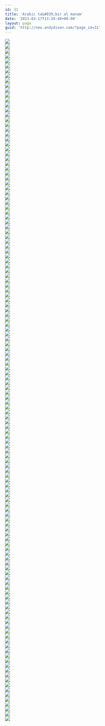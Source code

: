 ```yaml
---
id: 31
title: 'Arabic ta&#039;bir al manam'
date: '2023-03-17T13:39:40+00:00'
layout: page
guid: 'http://new.andydixon.com/?page_id=31'
---
```


[![](https://i0.wp.com/assets.g8x2.ldn.idrivee2-23.com/occult/Arabic%20-%20ta%27bir_al-manam/0001.thumb.jpg?w=1200&ssl=1)](https://i0.wp.com/assets.g8x2.ldn.idrivee2-23.com/occult/Arabic%20-%20ta%27bir_al-manam/0001.jpg?ssl=1)  
[![](https://i0.wp.com/assets.g8x2.ldn.idrivee2-23.com/occult/Arabic%20-%20ta%27bir_al-manam/0002.thumb.jpg?w=1200&ssl=1)](https://i0.wp.com/assets.g8x2.ldn.idrivee2-23.com/occult/Arabic%20-%20ta%27bir_al-manam/0002.jpg?ssl=1)  
[![](https://i0.wp.com/assets.g8x2.ldn.idrivee2-23.com/occult/Arabic%20-%20ta%27bir_al-manam/0003.thumb.jpg?w=1200&ssl=1)](https://i0.wp.com/assets.g8x2.ldn.idrivee2-23.com/occult/Arabic%20-%20ta%27bir_al-manam/0003.jpg?ssl=1)  
[![](https://i0.wp.com/assets.g8x2.ldn.idrivee2-23.com/occult/Arabic%20-%20ta%27bir_al-manam/0004.thumb.jpg?w=1200&ssl=1)](https://i0.wp.com/assets.g8x2.ldn.idrivee2-23.com/occult/Arabic%20-%20ta%27bir_al-manam/0004.jpg?ssl=1)  
[![](https://i0.wp.com/assets.g8x2.ldn.idrivee2-23.com/occult/Arabic%20-%20ta%27bir_al-manam/0005.thumb.jpg?w=1200&ssl=1)](https://i0.wp.com/assets.g8x2.ldn.idrivee2-23.com/occult/Arabic%20-%20ta%27bir_al-manam/0005.jpg?ssl=1)  
[![](https://i0.wp.com/assets.g8x2.ldn.idrivee2-23.com/occult/Arabic%20-%20ta%27bir_al-manam/0006.thumb.jpg?w=1200&ssl=1)](https://i0.wp.com/assets.g8x2.ldn.idrivee2-23.com/occult/Arabic%20-%20ta%27bir_al-manam/0006.jpg?ssl=1)  
[![](https://i0.wp.com/assets.g8x2.ldn.idrivee2-23.com/occult/Arabic%20-%20ta%27bir_al-manam/0007.thumb.jpg?w=1200&ssl=1)](https://i0.wp.com/assets.g8x2.ldn.idrivee2-23.com/occult/Arabic%20-%20ta%27bir_al-manam/0007.jpg?ssl=1)  
[![](https://i0.wp.com/assets.g8x2.ldn.idrivee2-23.com/occult/Arabic%20-%20ta%27bir_al-manam/0008.thumb.jpg?w=1200&ssl=1)](https://i0.wp.com/assets.g8x2.ldn.idrivee2-23.com/occult/Arabic%20-%20ta%27bir_al-manam/0008.jpg?ssl=1)  
[![](https://i0.wp.com/assets.g8x2.ldn.idrivee2-23.com/occult/Arabic%20-%20ta%27bir_al-manam/0009.thumb.jpg?w=1200&ssl=1)](https://i0.wp.com/assets.g8x2.ldn.idrivee2-23.com/occult/Arabic%20-%20ta%27bir_al-manam/0009.jpg?ssl=1)  
[![](https://i0.wp.com/assets.g8x2.ldn.idrivee2-23.com/occult/Arabic%20-%20ta%27bir_al-manam/0010.thumb.jpg?w=1200&ssl=1)](https://i0.wp.com/assets.g8x2.ldn.idrivee2-23.com/occult/Arabic%20-%20ta%27bir_al-manam/0010.jpg?ssl=1)  
[![](https://i0.wp.com/assets.g8x2.ldn.idrivee2-23.com/occult/Arabic%20-%20ta%27bir_al-manam/0011.thumb.jpg?w=1200&ssl=1)](https://i0.wp.com/assets.g8x2.ldn.idrivee2-23.com/occult/Arabic%20-%20ta%27bir_al-manam/0011.jpg?ssl=1)  
[![](https://i0.wp.com/assets.g8x2.ldn.idrivee2-23.com/occult/Arabic%20-%20ta%27bir_al-manam/0012.thumb.jpg?w=1200&ssl=1)](https://i0.wp.com/assets.g8x2.ldn.idrivee2-23.com/occult/Arabic%20-%20ta%27bir_al-manam/0012.jpg?ssl=1)  
[![](https://i0.wp.com/assets.g8x2.ldn.idrivee2-23.com/occult/Arabic%20-%20ta%27bir_al-manam/0013.thumb.jpg?w=1200&ssl=1)](https://i0.wp.com/assets.g8x2.ldn.idrivee2-23.com/occult/Arabic%20-%20ta%27bir_al-manam/0013.jpg?ssl=1)  
[![](https://i0.wp.com/assets.g8x2.ldn.idrivee2-23.com/occult/Arabic%20-%20ta%27bir_al-manam/0014.thumb.jpg?w=1200&ssl=1)](https://i0.wp.com/assets.g8x2.ldn.idrivee2-23.com/occult/Arabic%20-%20ta%27bir_al-manam/0014.jpg?ssl=1)  
[![](https://i0.wp.com/assets.g8x2.ldn.idrivee2-23.com/occult/Arabic%20-%20ta%27bir_al-manam/0015.thumb.jpg?w=1200&ssl=1)](https://i0.wp.com/assets.g8x2.ldn.idrivee2-23.com/occult/Arabic%20-%20ta%27bir_al-manam/0015.jpg?ssl=1)  
[![](https://i0.wp.com/assets.g8x2.ldn.idrivee2-23.com/occult/Arabic%20-%20ta%27bir_al-manam/0016.thumb.jpg?w=1200&ssl=1)](https://i0.wp.com/assets.g8x2.ldn.idrivee2-23.com/occult/Arabic%20-%20ta%27bir_al-manam/0016.jpg?ssl=1)  
[![](https://i0.wp.com/assets.g8x2.ldn.idrivee2-23.com/occult/Arabic%20-%20ta%27bir_al-manam/0017.thumb.jpg?w=1200&ssl=1)](https://i0.wp.com/assets.g8x2.ldn.idrivee2-23.com/occult/Arabic%20-%20ta%27bir_al-manam/0017.jpg?ssl=1)  
[![](https://i0.wp.com/assets.g8x2.ldn.idrivee2-23.com/occult/Arabic%20-%20ta%27bir_al-manam/0018.thumb.jpg?w=1200&ssl=1)](https://i0.wp.com/assets.g8x2.ldn.idrivee2-23.com/occult/Arabic%20-%20ta%27bir_al-manam/0018.jpg?ssl=1)  
[![](https://i0.wp.com/assets.g8x2.ldn.idrivee2-23.com/occult/Arabic%20-%20ta%27bir_al-manam/0019.thumb.jpg?w=1200&ssl=1)](https://i0.wp.com/assets.g8x2.ldn.idrivee2-23.com/occult/Arabic%20-%20ta%27bir_al-manam/0019.jpg?ssl=1)  
[![](https://i0.wp.com/assets.g8x2.ldn.idrivee2-23.com/occult/Arabic%20-%20ta%27bir_al-manam/0020.thumb.jpg?w=1200&ssl=1)](https://i0.wp.com/assets.g8x2.ldn.idrivee2-23.com/occult/Arabic%20-%20ta%27bir_al-manam/0020.jpg?ssl=1)  
[![](https://i0.wp.com/assets.g8x2.ldn.idrivee2-23.com/occult/Arabic%20-%20ta%27bir_al-manam/0021.thumb.jpg?w=1200&ssl=1)](https://i0.wp.com/assets.g8x2.ldn.idrivee2-23.com/occult/Arabic%20-%20ta%27bir_al-manam/0021.jpg?ssl=1)  
[![](https://i0.wp.com/assets.g8x2.ldn.idrivee2-23.com/occult/Arabic%20-%20ta%27bir_al-manam/0022.thumb.jpg?w=1200&ssl=1)](https://i0.wp.com/assets.g8x2.ldn.idrivee2-23.com/occult/Arabic%20-%20ta%27bir_al-manam/0022.jpg?ssl=1)  
[![](https://i0.wp.com/assets.g8x2.ldn.idrivee2-23.com/occult/Arabic%20-%20ta%27bir_al-manam/0023.thumb.jpg?w=1200&ssl=1)](https://i0.wp.com/assets.g8x2.ldn.idrivee2-23.com/occult/Arabic%20-%20ta%27bir_al-manam/0023.jpg?ssl=1)  
[![](https://i0.wp.com/assets.g8x2.ldn.idrivee2-23.com/occult/Arabic%20-%20ta%27bir_al-manam/0024.thumb.jpg?w=1200&ssl=1)](https://i0.wp.com/assets.g8x2.ldn.idrivee2-23.com/occult/Arabic%20-%20ta%27bir_al-manam/0024.jpg?ssl=1)  
[![](https://i0.wp.com/assets.g8x2.ldn.idrivee2-23.com/occult/Arabic%20-%20ta%27bir_al-manam/0025.thumb.jpg?w=1200&ssl=1)](https://i0.wp.com/assets.g8x2.ldn.idrivee2-23.com/occult/Arabic%20-%20ta%27bir_al-manam/0025.jpg?ssl=1)  
[![](https://i0.wp.com/assets.g8x2.ldn.idrivee2-23.com/occult/Arabic%20-%20ta%27bir_al-manam/0026.thumb.jpg?w=1200&ssl=1)](https://i0.wp.com/assets.g8x2.ldn.idrivee2-23.com/occult/Arabic%20-%20ta%27bir_al-manam/0026.jpg?ssl=1)  
[![](https://i0.wp.com/assets.g8x2.ldn.idrivee2-23.com/occult/Arabic%20-%20ta%27bir_al-manam/0027.thumb.jpg?w=1200&ssl=1)](https://i0.wp.com/assets.g8x2.ldn.idrivee2-23.com/occult/Arabic%20-%20ta%27bir_al-manam/0027.jpg?ssl=1)  
[![](https://i0.wp.com/assets.g8x2.ldn.idrivee2-23.com/occult/Arabic%20-%20ta%27bir_al-manam/0028.thumb.jpg?w=1200&ssl=1)](https://i0.wp.com/assets.g8x2.ldn.idrivee2-23.com/occult/Arabic%20-%20ta%27bir_al-manam/0028.jpg?ssl=1)  
[![](https://i0.wp.com/assets.g8x2.ldn.idrivee2-23.com/occult/Arabic%20-%20ta%27bir_al-manam/0029.thumb.jpg?w=1200&ssl=1)](https://i0.wp.com/assets.g8x2.ldn.idrivee2-23.com/occult/Arabic%20-%20ta%27bir_al-manam/0029.jpg?ssl=1)  
[![](https://i0.wp.com/assets.g8x2.ldn.idrivee2-23.com/occult/Arabic%20-%20ta%27bir_al-manam/0030.thumb.jpg?w=1200&ssl=1)](https://i0.wp.com/assets.g8x2.ldn.idrivee2-23.com/occult/Arabic%20-%20ta%27bir_al-manam/0030.jpg?ssl=1)  
[![](https://i0.wp.com/assets.g8x2.ldn.idrivee2-23.com/occult/Arabic%20-%20ta%27bir_al-manam/0031.thumb.jpg?w=1200&ssl=1)](https://i0.wp.com/assets.g8x2.ldn.idrivee2-23.com/occult/Arabic%20-%20ta%27bir_al-manam/0031.jpg?ssl=1)  
[![](https://i0.wp.com/assets.g8x2.ldn.idrivee2-23.com/occult/Arabic%20-%20ta%27bir_al-manam/0032.thumb.jpg?w=1200&ssl=1)](https://i0.wp.com/assets.g8x2.ldn.idrivee2-23.com/occult/Arabic%20-%20ta%27bir_al-manam/0032.jpg?ssl=1)  
[![](https://i0.wp.com/assets.g8x2.ldn.idrivee2-23.com/occult/Arabic%20-%20ta%27bir_al-manam/0033.thumb.jpg?w=1200&ssl=1)](https://i0.wp.com/assets.g8x2.ldn.idrivee2-23.com/occult/Arabic%20-%20ta%27bir_al-manam/0033.jpg?ssl=1)  
[![](https://i0.wp.com/assets.g8x2.ldn.idrivee2-23.com/occult/Arabic%20-%20ta%27bir_al-manam/0034.thumb.jpg?w=1200&ssl=1)](https://i0.wp.com/assets.g8x2.ldn.idrivee2-23.com/occult/Arabic%20-%20ta%27bir_al-manam/0034.jpg?ssl=1)  
[![](https://i0.wp.com/assets.g8x2.ldn.idrivee2-23.com/occult/Arabic%20-%20ta%27bir_al-manam/0035.thumb.jpg?w=1200&ssl=1)](https://i0.wp.com/assets.g8x2.ldn.idrivee2-23.com/occult/Arabic%20-%20ta%27bir_al-manam/0035.jpg?ssl=1)  
[![](https://i0.wp.com/assets.g8x2.ldn.idrivee2-23.com/occult/Arabic%20-%20ta%27bir_al-manam/0036.thumb.jpg?w=1200&ssl=1)](https://i0.wp.com/assets.g8x2.ldn.idrivee2-23.com/occult/Arabic%20-%20ta%27bir_al-manam/0036.jpg?ssl=1)  
[![](https://i0.wp.com/assets.g8x2.ldn.idrivee2-23.com/occult/Arabic%20-%20ta%27bir_al-manam/0037.thumb.jpg?w=1200&ssl=1)](https://i0.wp.com/assets.g8x2.ldn.idrivee2-23.com/occult/Arabic%20-%20ta%27bir_al-manam/0037.jpg?ssl=1)  
[![](https://i0.wp.com/assets.g8x2.ldn.idrivee2-23.com/occult/Arabic%20-%20ta%27bir_al-manam/0038.thumb.jpg?w=1200&ssl=1)](https://i0.wp.com/assets.g8x2.ldn.idrivee2-23.com/occult/Arabic%20-%20ta%27bir_al-manam/0038.jpg?ssl=1)  
[![](https://i0.wp.com/assets.g8x2.ldn.idrivee2-23.com/occult/Arabic%20-%20ta%27bir_al-manam/0039.thumb.jpg?w=1200&ssl=1)](https://i0.wp.com/assets.g8x2.ldn.idrivee2-23.com/occult/Arabic%20-%20ta%27bir_al-manam/0039.jpg?ssl=1)  
[![](https://i0.wp.com/assets.g8x2.ldn.idrivee2-23.com/occult/Arabic%20-%20ta%27bir_al-manam/0040.thumb.jpg?w=1200&ssl=1)](https://i0.wp.com/assets.g8x2.ldn.idrivee2-23.com/occult/Arabic%20-%20ta%27bir_al-manam/0040.jpg?ssl=1)  
[![](https://i0.wp.com/assets.g8x2.ldn.idrivee2-23.com/occult/Arabic%20-%20ta%27bir_al-manam/0041.thumb.jpg?w=1200&ssl=1)](https://i0.wp.com/assets.g8x2.ldn.idrivee2-23.com/occult/Arabic%20-%20ta%27bir_al-manam/0041.jpg?ssl=1)  
[![](https://i0.wp.com/assets.g8x2.ldn.idrivee2-23.com/occult/Arabic%20-%20ta%27bir_al-manam/0042.thumb.jpg?w=1200&ssl=1)](https://i0.wp.com/assets.g8x2.ldn.idrivee2-23.com/occult/Arabic%20-%20ta%27bir_al-manam/0042.jpg?ssl=1)  
[![](https://i0.wp.com/assets.g8x2.ldn.idrivee2-23.com/occult/Arabic%20-%20ta%27bir_al-manam/0043.thumb.jpg?w=1200&ssl=1)](https://i0.wp.com/assets.g8x2.ldn.idrivee2-23.com/occult/Arabic%20-%20ta%27bir_al-manam/0043.jpg?ssl=1)  
[![](https://i0.wp.com/assets.g8x2.ldn.idrivee2-23.com/occult/Arabic%20-%20ta%27bir_al-manam/0044.thumb.jpg?w=1200&ssl=1)](https://i0.wp.com/assets.g8x2.ldn.idrivee2-23.com/occult/Arabic%20-%20ta%27bir_al-manam/0044.jpg?ssl=1)  
[![](https://i0.wp.com/assets.g8x2.ldn.idrivee2-23.com/occult/Arabic%20-%20ta%27bir_al-manam/0045.thumb.jpg?w=1200&ssl=1)](https://i0.wp.com/assets.g8x2.ldn.idrivee2-23.com/occult/Arabic%20-%20ta%27bir_al-manam/0045.jpg?ssl=1)  
[![](https://i0.wp.com/assets.g8x2.ldn.idrivee2-23.com/occult/Arabic%20-%20ta%27bir_al-manam/0046.thumb.jpg?w=1200&ssl=1)](https://i0.wp.com/assets.g8x2.ldn.idrivee2-23.com/occult/Arabic%20-%20ta%27bir_al-manam/0046.jpg?ssl=1)  
[![](https://i0.wp.com/assets.g8x2.ldn.idrivee2-23.com/occult/Arabic%20-%20ta%27bir_al-manam/0047.thumb.jpg?w=1200&ssl=1)](https://i0.wp.com/assets.g8x2.ldn.idrivee2-23.com/occult/Arabic%20-%20ta%27bir_al-manam/0047.jpg?ssl=1)  
[![](https://i0.wp.com/assets.g8x2.ldn.idrivee2-23.com/occult/Arabic%20-%20ta%27bir_al-manam/0048.thumb.jpg?w=1200&ssl=1)](https://i0.wp.com/assets.g8x2.ldn.idrivee2-23.com/occult/Arabic%20-%20ta%27bir_al-manam/0048.jpg?ssl=1)  
[![](https://i0.wp.com/assets.g8x2.ldn.idrivee2-23.com/occult/Arabic%20-%20ta%27bir_al-manam/0049.thumb.jpg?w=1200&ssl=1)](https://i0.wp.com/assets.g8x2.ldn.idrivee2-23.com/occult/Arabic%20-%20ta%27bir_al-manam/0049.jpg?ssl=1)  
[![](https://i0.wp.com/assets.g8x2.ldn.idrivee2-23.com/occult/Arabic%20-%20ta%27bir_al-manam/0050.thumb.jpg?w=1200&ssl=1)](https://i0.wp.com/assets.g8x2.ldn.idrivee2-23.com/occult/Arabic%20-%20ta%27bir_al-manam/0050.jpg?ssl=1)  
[![](https://i0.wp.com/assets.g8x2.ldn.idrivee2-23.com/occult/Arabic%20-%20ta%27bir_al-manam/0051.thumb.jpg?w=1200&ssl=1)](https://i0.wp.com/assets.g8x2.ldn.idrivee2-23.com/occult/Arabic%20-%20ta%27bir_al-manam/0051.jpg?ssl=1)  
[![](https://i0.wp.com/assets.g8x2.ldn.idrivee2-23.com/occult/Arabic%20-%20ta%27bir_al-manam/0052.thumb.jpg?w=1200&ssl=1)](https://i0.wp.com/assets.g8x2.ldn.idrivee2-23.com/occult/Arabic%20-%20ta%27bir_al-manam/0052.jpg?ssl=1)  
[![](https://i0.wp.com/assets.g8x2.ldn.idrivee2-23.com/occult/Arabic%20-%20ta%27bir_al-manam/0053.thumb.jpg?w=1200&ssl=1)](https://i0.wp.com/assets.g8x2.ldn.idrivee2-23.com/occult/Arabic%20-%20ta%27bir_al-manam/0053.jpg?ssl=1)  
[![](https://i0.wp.com/assets.g8x2.ldn.idrivee2-23.com/occult/Arabic%20-%20ta%27bir_al-manam/0054.thumb.jpg?w=1200&ssl=1)](https://i0.wp.com/assets.g8x2.ldn.idrivee2-23.com/occult/Arabic%20-%20ta%27bir_al-manam/0054.jpg?ssl=1)  
[![](https://i0.wp.com/assets.g8x2.ldn.idrivee2-23.com/occult/Arabic%20-%20ta%27bir_al-manam/0055.thumb.jpg?w=1200&ssl=1)](https://i0.wp.com/assets.g8x2.ldn.idrivee2-23.com/occult/Arabic%20-%20ta%27bir_al-manam/0055.jpg?ssl=1)  
[![](https://i0.wp.com/assets.g8x2.ldn.idrivee2-23.com/occult/Arabic%20-%20ta%27bir_al-manam/0056.thumb.jpg?w=1200&ssl=1)](https://i0.wp.com/assets.g8x2.ldn.idrivee2-23.com/occult/Arabic%20-%20ta%27bir_al-manam/0056.jpg?ssl=1)  
[![](https://i0.wp.com/assets.g8x2.ldn.idrivee2-23.com/occult/Arabic%20-%20ta%27bir_al-manam/0057.thumb.jpg?w=1200&ssl=1)](https://i0.wp.com/assets.g8x2.ldn.idrivee2-23.com/occult/Arabic%20-%20ta%27bir_al-manam/0057.jpg?ssl=1)  
[![](https://i0.wp.com/assets.g8x2.ldn.idrivee2-23.com/occult/Arabic%20-%20ta%27bir_al-manam/0058.thumb.jpg?w=1200&ssl=1)](https://i0.wp.com/assets.g8x2.ldn.idrivee2-23.com/occult/Arabic%20-%20ta%27bir_al-manam/0058.jpg?ssl=1)  
[![](https://i0.wp.com/assets.g8x2.ldn.idrivee2-23.com/occult/Arabic%20-%20ta%27bir_al-manam/0059.thumb.jpg?w=1200&ssl=1)](https://i0.wp.com/assets.g8x2.ldn.idrivee2-23.com/occult/Arabic%20-%20ta%27bir_al-manam/0059.jpg?ssl=1)  
[![](https://i0.wp.com/assets.g8x2.ldn.idrivee2-23.com/occult/Arabic%20-%20ta%27bir_al-manam/0060.thumb.jpg?w=1200&ssl=1)](https://i0.wp.com/assets.g8x2.ldn.idrivee2-23.com/occult/Arabic%20-%20ta%27bir_al-manam/0060.jpg?ssl=1)  
[![](https://i0.wp.com/assets.g8x2.ldn.idrivee2-23.com/occult/Arabic%20-%20ta%27bir_al-manam/0061.thumb.jpg?w=1200&ssl=1)](https://i0.wp.com/assets.g8x2.ldn.idrivee2-23.com/occult/Arabic%20-%20ta%27bir_al-manam/0061.jpg?ssl=1)  
[![](https://i0.wp.com/assets.g8x2.ldn.idrivee2-23.com/occult/Arabic%20-%20ta%27bir_al-manam/0062.thumb.jpg?w=1200&ssl=1)](https://i0.wp.com/assets.g8x2.ldn.idrivee2-23.com/occult/Arabic%20-%20ta%27bir_al-manam/0062.jpg?ssl=1)  
[![](https://i0.wp.com/assets.g8x2.ldn.idrivee2-23.com/occult/Arabic%20-%20ta%27bir_al-manam/0063.thumb.jpg?w=1200&ssl=1)](https://i0.wp.com/assets.g8x2.ldn.idrivee2-23.com/occult/Arabic%20-%20ta%27bir_al-manam/0063.jpg?ssl=1)  
[![](https://i0.wp.com/assets.g8x2.ldn.idrivee2-23.com/occult/Arabic%20-%20ta%27bir_al-manam/0064.thumb.jpg?w=1200&ssl=1)](https://i0.wp.com/assets.g8x2.ldn.idrivee2-23.com/occult/Arabic%20-%20ta%27bir_al-manam/0064.jpg?ssl=1)  
[![](https://i0.wp.com/assets.g8x2.ldn.idrivee2-23.com/occult/Arabic%20-%20ta%27bir_al-manam/0065.thumb.jpg?w=1200&ssl=1)](https://i0.wp.com/assets.g8x2.ldn.idrivee2-23.com/occult/Arabic%20-%20ta%27bir_al-manam/0065.jpg?ssl=1)  
[![](https://i0.wp.com/assets.g8x2.ldn.idrivee2-23.com/occult/Arabic%20-%20ta%27bir_al-manam/0066.thumb.jpg?w=1200&ssl=1)](https://i0.wp.com/assets.g8x2.ldn.idrivee2-23.com/occult/Arabic%20-%20ta%27bir_al-manam/0066.jpg?ssl=1)  
[![](https://i0.wp.com/assets.g8x2.ldn.idrivee2-23.com/occult/Arabic%20-%20ta%27bir_al-manam/0067.thumb.jpg?w=1200&ssl=1)](https://i0.wp.com/assets.g8x2.ldn.idrivee2-23.com/occult/Arabic%20-%20ta%27bir_al-manam/0067.jpg?ssl=1)  
[![](https://i0.wp.com/assets.g8x2.ldn.idrivee2-23.com/occult/Arabic%20-%20ta%27bir_al-manam/0068.thumb.jpg?w=1200&ssl=1)](https://i0.wp.com/assets.g8x2.ldn.idrivee2-23.com/occult/Arabic%20-%20ta%27bir_al-manam/0068.jpg?ssl=1)  
[![](https://i0.wp.com/assets.g8x2.ldn.idrivee2-23.com/occult/Arabic%20-%20ta%27bir_al-manam/0069.thumb.jpg?w=1200&ssl=1)](https://i0.wp.com/assets.g8x2.ldn.idrivee2-23.com/occult/Arabic%20-%20ta%27bir_al-manam/0069.jpg?ssl=1)  
[![](https://i0.wp.com/assets.g8x2.ldn.idrivee2-23.com/occult/Arabic%20-%20ta%27bir_al-manam/0070.thumb.jpg?w=1200&ssl=1)](https://i0.wp.com/assets.g8x2.ldn.idrivee2-23.com/occult/Arabic%20-%20ta%27bir_al-manam/0070.jpg?ssl=1)  
[![](https://i0.wp.com/assets.g8x2.ldn.idrivee2-23.com/occult/Arabic%20-%20ta%27bir_al-manam/0071.thumb.jpg?w=1200&ssl=1)](https://i0.wp.com/assets.g8x2.ldn.idrivee2-23.com/occult/Arabic%20-%20ta%27bir_al-manam/0071.jpg?ssl=1)  
[![](https://i0.wp.com/assets.g8x2.ldn.idrivee2-23.com/occult/Arabic%20-%20ta%27bir_al-manam/0072.thumb.jpg?w=1200&ssl=1)](https://i0.wp.com/assets.g8x2.ldn.idrivee2-23.com/occult/Arabic%20-%20ta%27bir_al-manam/0072.jpg?ssl=1)  
[![](https://i0.wp.com/assets.g8x2.ldn.idrivee2-23.com/occult/Arabic%20-%20ta%27bir_al-manam/0073.thumb.jpg?w=1200&ssl=1)](https://i0.wp.com/assets.g8x2.ldn.idrivee2-23.com/occult/Arabic%20-%20ta%27bir_al-manam/0073.jpg?ssl=1)  
[![](https://i0.wp.com/assets.g8x2.ldn.idrivee2-23.com/occult/Arabic%20-%20ta%27bir_al-manam/0074.thumb.jpg?w=1200&ssl=1)](https://i0.wp.com/assets.g8x2.ldn.idrivee2-23.com/occult/Arabic%20-%20ta%27bir_al-manam/0074.jpg?ssl=1)  
[![](https://i0.wp.com/assets.g8x2.ldn.idrivee2-23.com/occult/Arabic%20-%20ta%27bir_al-manam/0075.thumb.jpg?w=1200&ssl=1)](https://i0.wp.com/assets.g8x2.ldn.idrivee2-23.com/occult/Arabic%20-%20ta%27bir_al-manam/0075.jpg?ssl=1)  
[![](https://i0.wp.com/assets.g8x2.ldn.idrivee2-23.com/occult/Arabic%20-%20ta%27bir_al-manam/0076.thumb.jpg?w=1200&ssl=1)](https://i0.wp.com/assets.g8x2.ldn.idrivee2-23.com/occult/Arabic%20-%20ta%27bir_al-manam/0076.jpg?ssl=1)  
[![](https://i0.wp.com/assets.g8x2.ldn.idrivee2-23.com/occult/Arabic%20-%20ta%27bir_al-manam/0077.thumb.jpg?w=1200&ssl=1)](https://i0.wp.com/assets.g8x2.ldn.idrivee2-23.com/occult/Arabic%20-%20ta%27bir_al-manam/0077.jpg?ssl=1)  
[![](https://i0.wp.com/assets.g8x2.ldn.idrivee2-23.com/occult/Arabic%20-%20ta%27bir_al-manam/0078.thumb.jpg?w=1200&ssl=1)](https://i0.wp.com/assets.g8x2.ldn.idrivee2-23.com/occult/Arabic%20-%20ta%27bir_al-manam/0078.jpg?ssl=1)  
[![](https://i0.wp.com/assets.g8x2.ldn.idrivee2-23.com/occult/Arabic%20-%20ta%27bir_al-manam/0079.thumb.jpg?w=1200&ssl=1)](https://i0.wp.com/assets.g8x2.ldn.idrivee2-23.com/occult/Arabic%20-%20ta%27bir_al-manam/0079.jpg?ssl=1)  
[![](https://i0.wp.com/assets.g8x2.ldn.idrivee2-23.com/occult/Arabic%20-%20ta%27bir_al-manam/0080.thumb.jpg?w=1200&ssl=1)](https://i0.wp.com/assets.g8x2.ldn.idrivee2-23.com/occult/Arabic%20-%20ta%27bir_al-manam/0080.jpg?ssl=1)  
[![](https://i0.wp.com/assets.g8x2.ldn.idrivee2-23.com/occult/Arabic%20-%20ta%27bir_al-manam/0081.thumb.jpg?w=1200&ssl=1)](https://i0.wp.com/assets.g8x2.ldn.idrivee2-23.com/occult/Arabic%20-%20ta%27bir_al-manam/0081.jpg?ssl=1)  
[![](https://i0.wp.com/assets.g8x2.ldn.idrivee2-23.com/occult/Arabic%20-%20ta%27bir_al-manam/0082.thumb.jpg?w=1200&ssl=1)](https://i0.wp.com/assets.g8x2.ldn.idrivee2-23.com/occult/Arabic%20-%20ta%27bir_al-manam/0082.jpg?ssl=1)  
[![](https://i0.wp.com/assets.g8x2.ldn.idrivee2-23.com/occult/Arabic%20-%20ta%27bir_al-manam/0083.thumb.jpg?w=1200&ssl=1)](https://i0.wp.com/assets.g8x2.ldn.idrivee2-23.com/occult/Arabic%20-%20ta%27bir_al-manam/0083.jpg?ssl=1)  
[![](https://i0.wp.com/assets.g8x2.ldn.idrivee2-23.com/occult/Arabic%20-%20ta%27bir_al-manam/0084.thumb.jpg?w=1200&ssl=1)](https://i0.wp.com/assets.g8x2.ldn.idrivee2-23.com/occult/Arabic%20-%20ta%27bir_al-manam/0084.jpg?ssl=1)  
[![](https://i0.wp.com/assets.g8x2.ldn.idrivee2-23.com/occult/Arabic%20-%20ta%27bir_al-manam/0085.thumb.jpg?w=1200&ssl=1)](https://i0.wp.com/assets.g8x2.ldn.idrivee2-23.com/occult/Arabic%20-%20ta%27bir_al-manam/0085.jpg?ssl=1)  
[![](https://i0.wp.com/assets.g8x2.ldn.idrivee2-23.com/occult/Arabic%20-%20ta%27bir_al-manam/0086.thumb.jpg?w=1200&ssl=1)](https://i0.wp.com/assets.g8x2.ldn.idrivee2-23.com/occult/Arabic%20-%20ta%27bir_al-manam/0086.jpg?ssl=1)  
[![](https://i0.wp.com/assets.g8x2.ldn.idrivee2-23.com/occult/Arabic%20-%20ta%27bir_al-manam/0087.thumb.jpg?w=1200&ssl=1)](https://i0.wp.com/assets.g8x2.ldn.idrivee2-23.com/occult/Arabic%20-%20ta%27bir_al-manam/0087.jpg?ssl=1)  
[![](https://i0.wp.com/assets.g8x2.ldn.idrivee2-23.com/occult/Arabic%20-%20ta%27bir_al-manam/0088.thumb.jpg?w=1200&ssl=1)](https://i0.wp.com/assets.g8x2.ldn.idrivee2-23.com/occult/Arabic%20-%20ta%27bir_al-manam/0088.jpg?ssl=1)  
[![](https://i0.wp.com/assets.g8x2.ldn.idrivee2-23.com/occult/Arabic%20-%20ta%27bir_al-manam/0089.thumb.jpg?w=1200&ssl=1)](https://i0.wp.com/assets.g8x2.ldn.idrivee2-23.com/occult/Arabic%20-%20ta%27bir_al-manam/0089.jpg?ssl=1)  
[![](https://i0.wp.com/assets.g8x2.ldn.idrivee2-23.com/occult/Arabic%20-%20ta%27bir_al-manam/0090.thumb.jpg?w=1200&ssl=1)](https://i0.wp.com/assets.g8x2.ldn.idrivee2-23.com/occult/Arabic%20-%20ta%27bir_al-manam/0090.jpg?ssl=1)  
[![](https://i0.wp.com/assets.g8x2.ldn.idrivee2-23.com/occult/Arabic%20-%20ta%27bir_al-manam/0091.thumb.jpg?w=1200&ssl=1)](https://i0.wp.com/assets.g8x2.ldn.idrivee2-23.com/occult/Arabic%20-%20ta%27bir_al-manam/0091.jpg?ssl=1)  
[![](https://i0.wp.com/assets.g8x2.ldn.idrivee2-23.com/occult/Arabic%20-%20ta%27bir_al-manam/0092.thumb.jpg?w=1200&ssl=1)](https://i0.wp.com/assets.g8x2.ldn.idrivee2-23.com/occult/Arabic%20-%20ta%27bir_al-manam/0092.jpg?ssl=1)  
[![](https://i0.wp.com/assets.g8x2.ldn.idrivee2-23.com/occult/Arabic%20-%20ta%27bir_al-manam/0093.thumb.jpg?w=1200&ssl=1)](https://i0.wp.com/assets.g8x2.ldn.idrivee2-23.com/occult/Arabic%20-%20ta%27bir_al-manam/0093.jpg?ssl=1)  
[![](https://i0.wp.com/assets.g8x2.ldn.idrivee2-23.com/occult/Arabic%20-%20ta%27bir_al-manam/0094.thumb.jpg?w=1200&ssl=1)](https://i0.wp.com/assets.g8x2.ldn.idrivee2-23.com/occult/Arabic%20-%20ta%27bir_al-manam/0094.jpg?ssl=1)  
[![](https://i0.wp.com/assets.g8x2.ldn.idrivee2-23.com/occult/Arabic%20-%20ta%27bir_al-manam/0095.thumb.jpg?w=1200&ssl=1)](https://i0.wp.com/assets.g8x2.ldn.idrivee2-23.com/occult/Arabic%20-%20ta%27bir_al-manam/0095.jpg?ssl=1)  
[![](https://i0.wp.com/assets.g8x2.ldn.idrivee2-23.com/occult/Arabic%20-%20ta%27bir_al-manam/0096.thumb.jpg?w=1200&ssl=1)](https://i0.wp.com/assets.g8x2.ldn.idrivee2-23.com/occult/Arabic%20-%20ta%27bir_al-manam/0096.jpg?ssl=1)  
[![](https://i0.wp.com/assets.g8x2.ldn.idrivee2-23.com/occult/Arabic%20-%20ta%27bir_al-manam/0097.thumb.jpg?w=1200&ssl=1)](https://i0.wp.com/assets.g8x2.ldn.idrivee2-23.com/occult/Arabic%20-%20ta%27bir_al-manam/0097.jpg?ssl=1)  
[![](https://i0.wp.com/assets.g8x2.ldn.idrivee2-23.com/occult/Arabic%20-%20ta%27bir_al-manam/0098.thumb.jpg?w=1200&ssl=1)](https://i0.wp.com/assets.g8x2.ldn.idrivee2-23.com/occult/Arabic%20-%20ta%27bir_al-manam/0098.jpg?ssl=1)  
[![](https://i0.wp.com/assets.g8x2.ldn.idrivee2-23.com/occult/Arabic%20-%20ta%27bir_al-manam/0099.thumb.jpg?w=1200&ssl=1)](https://i0.wp.com/assets.g8x2.ldn.idrivee2-23.com/occult/Arabic%20-%20ta%27bir_al-manam/0099.jpg?ssl=1)  
[![](https://i0.wp.com/assets.g8x2.ldn.idrivee2-23.com/occult/Arabic%20-%20ta%27bir_al-manam/0100.thumb.jpg?w=1200&ssl=1)](https://i0.wp.com/assets.g8x2.ldn.idrivee2-23.com/occult/Arabic%20-%20ta%27bir_al-manam/0100.jpg?ssl=1)  
[![](https://i0.wp.com/assets.g8x2.ldn.idrivee2-23.com/occult/Arabic%20-%20ta%27bir_al-manam/0101.thumb.jpg?w=1200&ssl=1)](https://i0.wp.com/assets.g8x2.ldn.idrivee2-23.com/occult/Arabic%20-%20ta%27bir_al-manam/0101.jpg?ssl=1)  
[![](https://i0.wp.com/assets.g8x2.ldn.idrivee2-23.com/occult/Arabic%20-%20ta%27bir_al-manam/0102.thumb.jpg?w=1200&ssl=1)](https://i0.wp.com/assets.g8x2.ldn.idrivee2-23.com/occult/Arabic%20-%20ta%27bir_al-manam/0102.jpg?ssl=1)  
[![](https://i0.wp.com/assets.g8x2.ldn.idrivee2-23.com/occult/Arabic%20-%20ta%27bir_al-manam/0103.thumb.jpg?w=1200&ssl=1)](https://i0.wp.com/assets.g8x2.ldn.idrivee2-23.com/occult/Arabic%20-%20ta%27bir_al-manam/0103.jpg?ssl=1)  
[![](https://i0.wp.com/assets.g8x2.ldn.idrivee2-23.com/occult/Arabic%20-%20ta%27bir_al-manam/0104.thumb.jpg?w=1200&ssl=1)](https://i0.wp.com/assets.g8x2.ldn.idrivee2-23.com/occult/Arabic%20-%20ta%27bir_al-manam/0104.jpg?ssl=1)  
[![](https://i0.wp.com/assets.g8x2.ldn.idrivee2-23.com/occult/Arabic%20-%20ta%27bir_al-manam/0105.thumb.jpg?w=1200&ssl=1)](https://i0.wp.com/assets.g8x2.ldn.idrivee2-23.com/occult/Arabic%20-%20ta%27bir_al-manam/0105.jpg?ssl=1)  
[![](https://i0.wp.com/assets.g8x2.ldn.idrivee2-23.com/occult/Arabic%20-%20ta%27bir_al-manam/0106.thumb.jpg?w=1200&ssl=1)](https://i0.wp.com/assets.g8x2.ldn.idrivee2-23.com/occult/Arabic%20-%20ta%27bir_al-manam/0106.jpg?ssl=1)  
[![](https://i0.wp.com/assets.g8x2.ldn.idrivee2-23.com/occult/Arabic%20-%20ta%27bir_al-manam/0107.thumb.jpg?w=1200&ssl=1)](https://i0.wp.com/assets.g8x2.ldn.idrivee2-23.com/occult/Arabic%20-%20ta%27bir_al-manam/0107.jpg?ssl=1)  
[![](https://i0.wp.com/assets.g8x2.ldn.idrivee2-23.com/occult/Arabic%20-%20ta%27bir_al-manam/0108.thumb.jpg?w=1200&ssl=1)](https://i0.wp.com/assets.g8x2.ldn.idrivee2-23.com/occult/Arabic%20-%20ta%27bir_al-manam/0108.jpg?ssl=1)  
[![](https://i0.wp.com/assets.g8x2.ldn.idrivee2-23.com/occult/Arabic%20-%20ta%27bir_al-manam/0109.thumb.jpg?w=1200&ssl=1)](https://i0.wp.com/assets.g8x2.ldn.idrivee2-23.com/occult/Arabic%20-%20ta%27bir_al-manam/0109.jpg?ssl=1)  
[![](https://i0.wp.com/assets.g8x2.ldn.idrivee2-23.com/occult/Arabic%20-%20ta%27bir_al-manam/0110.thumb.jpg?w=1200&ssl=1)](https://i0.wp.com/assets.g8x2.ldn.idrivee2-23.com/occult/Arabic%20-%20ta%27bir_al-manam/0110.jpg?ssl=1)  
[![](https://i0.wp.com/assets.g8x2.ldn.idrivee2-23.com/occult/Arabic%20-%20ta%27bir_al-manam/0111.thumb.jpg?w=1200&ssl=1)](https://i0.wp.com/assets.g8x2.ldn.idrivee2-23.com/occult/Arabic%20-%20ta%27bir_al-manam/0111.jpg?ssl=1)  
[![](https://i0.wp.com/assets.g8x2.ldn.idrivee2-23.com/occult/Arabic%20-%20ta%27bir_al-manam/0112.thumb.jpg?w=1200&ssl=1)](https://i0.wp.com/assets.g8x2.ldn.idrivee2-23.com/occult/Arabic%20-%20ta%27bir_al-manam/0112.jpg?ssl=1)  
[![](https://i0.wp.com/assets.g8x2.ldn.idrivee2-23.com/occult/Arabic%20-%20ta%27bir_al-manam/0113.thumb.jpg?w=1200&ssl=1)](https://i0.wp.com/assets.g8x2.ldn.idrivee2-23.com/occult/Arabic%20-%20ta%27bir_al-manam/0113.jpg?ssl=1)  
[![](https://i0.wp.com/assets.g8x2.ldn.idrivee2-23.com/occult/Arabic%20-%20ta%27bir_al-manam/0114.thumb.jpg?w=1200&ssl=1)](https://i0.wp.com/assets.g8x2.ldn.idrivee2-23.com/occult/Arabic%20-%20ta%27bir_al-manam/0114.jpg?ssl=1)  
[![](https://i0.wp.com/assets.g8x2.ldn.idrivee2-23.com/occult/Arabic%20-%20ta%27bir_al-manam/0115.thumb.jpg?w=1200&ssl=1)](https://i0.wp.com/assets.g8x2.ldn.idrivee2-23.com/occult/Arabic%20-%20ta%27bir_al-manam/0115.jpg?ssl=1)  
[![](https://i0.wp.com/assets.g8x2.ldn.idrivee2-23.com/occult/Arabic%20-%20ta%27bir_al-manam/0116.thumb.jpg?w=1200&ssl=1)](https://i0.wp.com/assets.g8x2.ldn.idrivee2-23.com/occult/Arabic%20-%20ta%27bir_al-manam/0116.jpg?ssl=1)  
[![](https://i0.wp.com/assets.g8x2.ldn.idrivee2-23.com/occult/Arabic%20-%20ta%27bir_al-manam/0117.thumb.jpg?w=1200&ssl=1)](https://i0.wp.com/assets.g8x2.ldn.idrivee2-23.com/occult/Arabic%20-%20ta%27bir_al-manam/0117.jpg?ssl=1)  
[![](https://i0.wp.com/assets.g8x2.ldn.idrivee2-23.com/occult/Arabic%20-%20ta%27bir_al-manam/0118.thumb.jpg?w=1200&ssl=1)](https://i0.wp.com/assets.g8x2.ldn.idrivee2-23.com/occult/Arabic%20-%20ta%27bir_al-manam/0118.jpg?ssl=1)  
[![](https://i0.wp.com/assets.g8x2.ldn.idrivee2-23.com/occult/Arabic%20-%20ta%27bir_al-manam/0119.thumb.jpg?w=1200&ssl=1)](https://i0.wp.com/assets.g8x2.ldn.idrivee2-23.com/occult/Arabic%20-%20ta%27bir_al-manam/0119.jpg?ssl=1)  
[![](https://i0.wp.com/assets.g8x2.ldn.idrivee2-23.com/occult/Arabic%20-%20ta%27bir_al-manam/0120.thumb.jpg?w=1200&ssl=1)](https://i0.wp.com/assets.g8x2.ldn.idrivee2-23.com/occult/Arabic%20-%20ta%27bir_al-manam/0120.jpg?ssl=1)  
[![](https://i0.wp.com/assets.g8x2.ldn.idrivee2-23.com/occult/Arabic%20-%20ta%27bir_al-manam/0121.thumb.jpg?w=1200&ssl=1)](https://i0.wp.com/assets.g8x2.ldn.idrivee2-23.com/occult/Arabic%20-%20ta%27bir_al-manam/0121.jpg?ssl=1)  
[![](https://i0.wp.com/assets.g8x2.ldn.idrivee2-23.com/occult/Arabic%20-%20ta%27bir_al-manam/0122.thumb.jpg?w=1200&ssl=1)](https://i0.wp.com/assets.g8x2.ldn.idrivee2-23.com/occult/Arabic%20-%20ta%27bir_al-manam/0122.jpg?ssl=1)  
[![](https://i0.wp.com/assets.g8x2.ldn.idrivee2-23.com/occult/Arabic%20-%20ta%27bir_al-manam/0123.thumb.jpg?w=1200&ssl=1)](https://i0.wp.com/assets.g8x2.ldn.idrivee2-23.com/occult/Arabic%20-%20ta%27bir_al-manam/0123.jpg?ssl=1)  
[![](https://i0.wp.com/assets.g8x2.ldn.idrivee2-23.com/occult/Arabic%20-%20ta%27bir_al-manam/0124.thumb.jpg?w=1200&ssl=1)](https://i0.wp.com/assets.g8x2.ldn.idrivee2-23.com/occult/Arabic%20-%20ta%27bir_al-manam/0124.jpg?ssl=1)  
[![](https://i0.wp.com/assets.g8x2.ldn.idrivee2-23.com/occult/Arabic%20-%20ta%27bir_al-manam/0125.thumb.jpg?w=1200&ssl=1)](https://i0.wp.com/assets.g8x2.ldn.idrivee2-23.com/occult/Arabic%20-%20ta%27bir_al-manam/0125.jpg?ssl=1)  
[![](https://i0.wp.com/assets.g8x2.ldn.idrivee2-23.com/occult/Arabic%20-%20ta%27bir_al-manam/0126.thumb.jpg?w=1200&ssl=1)](https://i0.wp.com/assets.g8x2.ldn.idrivee2-23.com/occult/Arabic%20-%20ta%27bir_al-manam/0126.jpg?ssl=1)  
[![](https://i0.wp.com/assets.g8x2.ldn.idrivee2-23.com/occult/Arabic%20-%20ta%27bir_al-manam/0127.thumb.jpg?w=1200&ssl=1)](https://i0.wp.com/assets.g8x2.ldn.idrivee2-23.com/occult/Arabic%20-%20ta%27bir_al-manam/0127.jpg?ssl=1)  
[![](https://i0.wp.com/assets.g8x2.ldn.idrivee2-23.com/occult/Arabic%20-%20ta%27bir_al-manam/0128.thumb.jpg?w=1200&ssl=1)](https://i0.wp.com/assets.g8x2.ldn.idrivee2-23.com/occult/Arabic%20-%20ta%27bir_al-manam/0128.jpg?ssl=1)  
[![](https://i0.wp.com/assets.g8x2.ldn.idrivee2-23.com/occult/Arabic%20-%20ta%27bir_al-manam/0129.thumb.jpg?w=1200&ssl=1)](https://i0.wp.com/assets.g8x2.ldn.idrivee2-23.com/occult/Arabic%20-%20ta%27bir_al-manam/0129.jpg?ssl=1)  
[![](https://i0.wp.com/assets.g8x2.ldn.idrivee2-23.com/occult/Arabic%20-%20ta%27bir_al-manam/0130.thumb.jpg?w=1200&ssl=1)](https://i0.wp.com/assets.g8x2.ldn.idrivee2-23.com/occult/Arabic%20-%20ta%27bir_al-manam/0130.jpg?ssl=1)  
[![](https://i0.wp.com/assets.g8x2.ldn.idrivee2-23.com/occult/Arabic%20-%20ta%27bir_al-manam/0131.thumb.jpg?w=1200&ssl=1)](https://i0.wp.com/assets.g8x2.ldn.idrivee2-23.com/occult/Arabic%20-%20ta%27bir_al-manam/0131.jpg?ssl=1)  
[![](https://i0.wp.com/assets.g8x2.ldn.idrivee2-23.com/occult/Arabic%20-%20ta%27bir_al-manam/0132.thumb.jpg?w=1200&ssl=1)](https://i0.wp.com/assets.g8x2.ldn.idrivee2-23.com/occult/Arabic%20-%20ta%27bir_al-manam/0132.jpg?ssl=1)  
[![](https://i0.wp.com/assets.g8x2.ldn.idrivee2-23.com/occult/Arabic%20-%20ta%27bir_al-manam/0133.thumb.jpg?w=1200&ssl=1)](https://i0.wp.com/assets.g8x2.ldn.idrivee2-23.com/occult/Arabic%20-%20ta%27bir_al-manam/0133.jpg?ssl=1)  
[![](https://i0.wp.com/assets.g8x2.ldn.idrivee2-23.com/occult/Arabic%20-%20ta%27bir_al-manam/0134.thumb.jpg?w=1200&ssl=1)](https://i0.wp.com/assets.g8x2.ldn.idrivee2-23.com/occult/Arabic%20-%20ta%27bir_al-manam/0134.jpg?ssl=1)  
[![](https://i0.wp.com/assets.g8x2.ldn.idrivee2-23.com/occult/Arabic%20-%20ta%27bir_al-manam/0135.thumb.jpg?w=1200&ssl=1)](https://i0.wp.com/assets.g8x2.ldn.idrivee2-23.com/occult/Arabic%20-%20ta%27bir_al-manam/0135.jpg?ssl=1)  
[![](https://i0.wp.com/assets.g8x2.ldn.idrivee2-23.com/occult/Arabic%20-%20ta%27bir_al-manam/0136.thumb.jpg?w=1200&ssl=1)](https://i0.wp.com/assets.g8x2.ldn.idrivee2-23.com/occult/Arabic%20-%20ta%27bir_al-manam/0136.jpg?ssl=1)  
[![](https://i0.wp.com/assets.g8x2.ldn.idrivee2-23.com/occult/Arabic%20-%20ta%27bir_al-manam/0137.thumb.jpg?w=1200&ssl=1)](https://i0.wp.com/assets.g8x2.ldn.idrivee2-23.com/occult/Arabic%20-%20ta%27bir_al-manam/0137.jpg?ssl=1)  
[![](https://i0.wp.com/assets.g8x2.ldn.idrivee2-23.com/occult/Arabic%20-%20ta%27bir_al-manam/0138.thumb.jpg?w=1200&ssl=1)](https://i0.wp.com/assets.g8x2.ldn.idrivee2-23.com/occult/Arabic%20-%20ta%27bir_al-manam/0138.jpg?ssl=1)  
[![](https://i0.wp.com/assets.g8x2.ldn.idrivee2-23.com/occult/Arabic%20-%20ta%27bir_al-manam/0139.thumb.jpg?w=1200&ssl=1)](https://i0.wp.com/assets.g8x2.ldn.idrivee2-23.com/occult/Arabic%20-%20ta%27bir_al-manam/0139.jpg?ssl=1)  
[![](https://i0.wp.com/assets.g8x2.ldn.idrivee2-23.com/occult/Arabic%20-%20ta%27bir_al-manam/0140.thumb.jpg?w=1200&ssl=1)](https://i0.wp.com/assets.g8x2.ldn.idrivee2-23.com/occult/Arabic%20-%20ta%27bir_al-manam/0140.jpg?ssl=1)